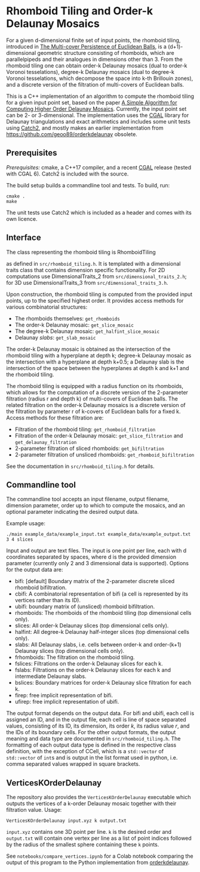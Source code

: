 # Rhomboid Tiling and Order-k Delaunay Mosaics

For a given d-dimensional finite set of input points, the rhomboid tiling,
introduced in [The Multi-cover Persistence of Euclidean
Balls](http://pub.ist.ac.at/~edels/Papers/2018-P-01-MultiCover.pdf),
is a (d+1)-dimensional geometric structure consisting of rhomboids, which
are parallelpipeds and their analogues in dimensions other than 3.
From the rhomboid tiling one can obtain order-k Delaunay mosaics (dual to
order-k Voronoi tesselations), degree-k Delaunay mosaics (dual to degree-k
Voronoi tesselations, which decompose the space into k-th Brillouin zones),
and a discrete version of the filtration of multi-covers of Euclidean balls.

This is a C++ implementation of an algorithm to compute the rhomboid tiling
for a given input point set, based on the paper 
[A Simple Algorithm for Computing Higher Order Delaunay
Mosaics](http://pub.ist.ac.at/~edels/Papers/2020-P-01-SimpleAlgorithm.pdf).
Currently, the input point set can be 2- or 3-dimensional.
The implementation uses the [CGAL](https://www.cgal.org/)
library for Delaunay triangulations and exact arithmetics and includes
some unit tests using [Catch2](https://github.com/catchorg/Catch2),
and mostly makes an earlier implementation from 
https://github.com/geoo89/orderkdelaunay obsolete.


## Prerequisites

_Prerequisites:_ cmake, a C++17 compiler, and a recent
[CGAL](https://www.cgal.org/) release (tested with CGAL 6). Catch2 is
included with the source.

The build setup builds a commandline tool and tests. To build, run:
```
cmake .
make
```

The unit tests use Catch2 which is included as a header and comes
with its own licence.


## Interface

The class representing the rhomboid tiling is RhomboidTiling<Dt> as defined in
`src/rhomboid_tiling.h`. It is templated with a dimensional traits class that
contains dimension specific functionality. For 2D computations use 
DimensionalTraits_2 from `src/dimensional_traits_2.h`; for 3D use
DimensionalTraits_3 from `src/dimensional_traits_3.h`.

Upon construction, the rhomboid tiling is computed from the provided input
points, up to the specified highest order. It provides access methods
for various combinatorial structures:

- The rhomboids themselves: `get_rhomboids`
- The order-k Delaunay mosaic: `get_slice_mosaic`
- The degree-k Delaunay mosaic: `get_halfint_slice_mosaic`
- Delaunay _slabs_: `get_slab_mosaic`

The order-k Delaunay mosaic is obtained as the intersection of the rhomboid
tiling with a hyperplane at depth k; degree-k Delaunay mosaic as the
intersection with a hyperplane at depth k+0.5; a Delaunay slab is the
intersection of the space between the hyperplanes at depth k and k+1 and
the rhomboid tiling.

The rhomboid tiling is equipped with a radius function on its rhomboids,
which allows for the computation of a discrete version of the 2-parameter
filtration (radius r and depth k) of multi-covers of Euclidean balls.
The related filtration on the order-k Delaunay mosaics is a discrete version
of the filtration by parameter r of k-covers of Euclidean balls for a fixed k.
Access methods for these filtration are:

- Filtration of the rhomboid tiling: `get_rhomboid_filtration`
- Filtration of the order-k Delaunay mosaic: `get_slice_filtration` and `get_delaunay_filtration`
- 2-parameter filtration of sliced rhomboids: `get_bifiltration`
- 2-parameter filtration of unsliced rhomboids: `get_rhomboid_bifiltration`

See the documentation in `src/rhomboid_tiling.h` for details.


## Commandline tool

The commandline tool accepts an input filename, output filename, dimension
parameter, order up to which to compute the mosaics, and an optional parameter
indicating the desired output data.

Example usage:
```
./main example_data/example_input.txt example_data/example_output.txt 3 4 slices
```
Input and output are text files. The input is one point per line,
each with d coordinates separated by spaces, where d is the provided dimension
parameter (currently only 2 and 3 dimensional data is supported).
Options for the output data are:

- bifi: [default] Boundary matrix of the 2-parameter discrete sliced rhomboid bifiltration.
- cbifi: A combinatorial representation of bifi (a cell is represented by its vertices rather than its ID).
- ubifi: boundary matrix of (unsliced) rhomboid bifiltration.
- rhomboids: The rhomboids of the rhomboid tiling (top dimensional cells only).
- slices: All order-k Delaunay slices (top dimensional cells only).
- halfint: All degree-k Delaunay half-integer slices (top dimensional cells only).
- slabs: All Delaunay slabs, i.e. cells between order-k and order-(k+1) Delaunay slices (top dimensional cells only).
- frhomboids: The filtration on the rhomboid tiling.
- fslices: Filtrations on the order-k Delaunay slices for each k.
- fslabs: Filtrations on the order-k Delaunay slices for each k and intermediate Delaunay slabs.
- bslices: Boundary matrices for order-k Delaunay slice filtration for each k.
- firep: free implicit representation of bifi.
- ufirep: free implicit representation of ubifi.

The output format depends on the output data. For bifi and ubifi, each cell is
assigned an ID, and in the output file, each cell is line of space separated
values, consisting of its ID, its dimension, its order *k*, its radius value
*r*, and the IDs of its boundary cells.
For the other output formats, the output meaning and data type
are documented in `src/rhomboid_tiling.h`. The formatting of each output data
type is defined in the respective class definition, with the exception of
CCell, which is a `std::vector` of `std::vector` of `int`s and is output in 
the list format used in python, i.e. comma separated values wrapped in square
brackets.

## VerticesKOrderDelaunay

The repository also provides the `VerticesKOrderDelaunay` executable which
outputs the vertices of a k-order Delaunay mosaic together with their
filtration value. Usage:

```
VerticesKOrderDelaunay input.xyz k output.txt
```

`input.xyz` contains one 3D point per line. `k` is the desired order and
`output.txt` will contain one vertex per line as a list of point indices
followed by the radius of the smallest sphere containing these `k` points.

See `notebooks/compare_vertices.ipynb` for a Colab notebook comparing the
output of this program to the Python implementation from
[orderkdelaunay](https://github.com/geoo89/orderkdelaunay).
